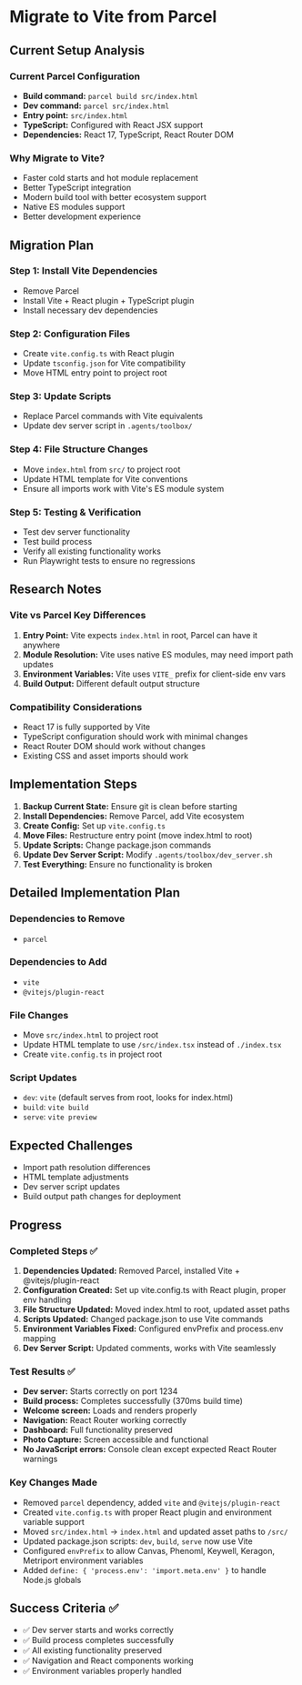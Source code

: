# Migrate to Vite from Parcel

## Current Setup Analysis

### Current Parcel Configuration
- **Build command:** `parcel build src/index.html`
- **Dev command:** `parcel src/index.html`
- **Entry point:** `src/index.html`
- **TypeScript:** Configured with React JSX support
- **Dependencies:** React 17, TypeScript, React Router DOM

### Why Migrate to Vite?
- Faster cold starts and hot module replacement
- Better TypeScript integration
- Modern build tool with better ecosystem support
- Native ES modules support
- Better development experience

## Migration Plan

### Step 1: Install Vite Dependencies
- Remove Parcel
- Install Vite + React plugin + TypeScript plugin
- Install necessary dev dependencies

### Step 2: Configuration Files
- Create `vite.config.ts` with React plugin
- Update `tsconfig.json` for Vite compatibility
- Move HTML entry point to project root

### Step 3: Update Scripts
- Replace Parcel commands with Vite equivalents
- Update dev server script in `.agents/toolbox/`

### Step 4: File Structure Changes
- Move `index.html` from `src/` to project root
- Update HTML template for Vite conventions
- Ensure all imports work with Vite's ES module system

### Step 5: Testing & Verification
- Test dev server functionality
- Test build process
- Verify all existing functionality works
- Run Playwright tests to ensure no regressions

## Research Notes

### Vite vs Parcel Key Differences
1. **Entry Point:** Vite expects `index.html` in root, Parcel can have it anywhere
2. **Module Resolution:** Vite uses native ES modules, may need import path updates
3. **Environment Variables:** Vite uses `VITE_` prefix for client-side env vars
4. **Build Output:** Different default output structure

### Compatibility Considerations
- React 17 is fully supported by Vite
- TypeScript configuration should work with minimal changes
- React Router DOM should work without changes
- Existing CSS and asset imports should work

## Implementation Steps

1. **Backup Current State:** Ensure git is clean before starting
2. **Install Dependencies:** Remove Parcel, add Vite ecosystem
3. **Create Config:** Set up `vite.config.ts`
4. **Move Files:** Restructure entry point (move index.html to root)
5. **Update Scripts:** Change package.json commands
6. **Update Dev Server Script:** Modify `.agents/toolbox/dev_server.sh`
7. **Test Everything:** Ensure no functionality is broken

## Detailed Implementation Plan

### Dependencies to Remove
- `parcel`

### Dependencies to Add
- `vite`
- `@vitejs/plugin-react`

### File Changes
- Move `src/index.html` to project root
- Update HTML template to use `/src/index.tsx` instead of `./index.tsx`
- Create `vite.config.ts` in project root

### Script Updates
- `dev`: `vite` (default serves from root, looks for index.html)
- `build`: `vite build`
- `serve`: `vite preview`

## Expected Challenges
- Import path resolution differences
- HTML template adjustments
- Dev server script updates
- Build output path changes for deployment

## Progress

### Completed Steps ✅
1. **Dependencies Updated:** Removed Parcel, installed Vite + @vitejs/plugin-react
2. **Configuration Created:** Set up vite.config.ts with React plugin, proper env handling
3. **File Structure Updated:** Moved index.html to root, updated asset paths
4. **Scripts Updated:** Changed package.json to use Vite commands
5. **Environment Variables Fixed:** Configured envPrefix and process.env mapping
6. **Dev Server Script:** Updated comments, works with Vite seamlessly

### Test Results ✅
- **Dev server:** Starts correctly on port 1234
- **Build process:** Completes successfully (370ms build time)
- **Welcome screen:** Loads and renders properly
- **Navigation:** React Router working correctly
- **Dashboard:** Full functionality preserved
- **Photo Capture:** Screen accessible and functional
- **No JavaScript errors:** Console clean except expected React Router warnings

### Key Changes Made
- Removed `parcel` dependency, added `vite` and `@vitejs/plugin-react`
- Created `vite.config.ts` with proper React plugin and environment variable support
- Moved `src/index.html` → `index.html` and updated asset paths to `/src/`
- Updated package.json scripts: `dev`, `build`, `serve` now use Vite
- Configured `envPrefix` to allow Canvas, Phenoml, Keywell, Keragon, Metriport environment variables
- Added `define: { 'process.env': 'import.meta.env' }` to handle Node.js globals

## Success Criteria ✅
- ✅ Dev server starts and works correctly
- ✅ Build process completes successfully 
- ✅ All existing functionality preserved
- ✅ Navigation and React components working
- ✅ Environment variables properly handled
